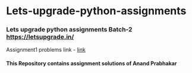 # Lets-upgrade-python-assignments
### Lets upgrade python assignments Batch-2 https://letsupgrade.in/
Assignment1 problems link - [link](https://drive.google.com/drive/folders/1kHitXSTsvzcs3U2FC9lS_w-aquGRNkFL?usp=sharing)

#### This Repository contains assignment solutions of Anand Prabhakar 
